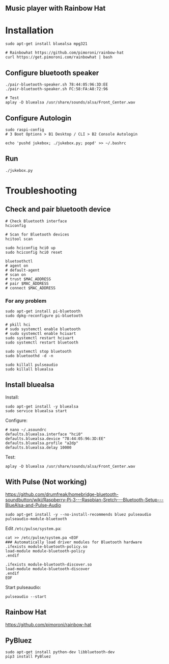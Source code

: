 Music player with Rainbow Hat
-----------------------------

# Installation

    sudo apt-get install bluealsa mpg321

    # Rainbowhat https://github.com/pimoroni/rainbow-hat
    curl https://get.pimoroni.com/rainbowhat | bash

## Configure bluetooth speaker

    ./pair-bluetooth-speaker.sh 78:44:05:96:3D:EE
    ./pair-bluetooth-speaker.sh FC:58:FA:A8:72:96

    # Test
    aplay -D bluealsa /usr/share/sounds/alsa/Front_Center.wav

## Configure Autologin

    sudo raspi-config
    # 3 Boot Options > B1 Desktop / CLI > B2 Console Autologin

    echo 'pushd jukebox; ./jukebox.py; popd' >> ~/.bashrc

## Run

    ./jukebox.py

# Troubleshooting

## Check and pair bluetooth device

    # Check Bluetooth interface
    hciconfig

    # Scan for Bluetooth devices
    hcitool scan

    sudo hciconfig hci0 up
    sudo hciconfig hci0 reset

    bluetoothctl
    # agent on
    # default-agent
    # scan on
    # trust $MAC_ADDRESS
    # pair $MAC_ADDRESS
    # connect $MAC_ADDRESS 

### For any problem

    sudo apt-get install pi-bluetooth
    sudo dpkg-reconfigure pi-bluetooth

    # pkill hci
    # sudo systemctl enable bluetooth
    # sudo systemctl enable hciuart
    sudo systemctl restart hciuart
    sudo systemctl restart bluetooth

    sudo systemctl stop bluetooth
    sudo bluetoothd -d -n

    sudo killall pulseaudio
    sudo killall bluealsa

## Install bluealsa

Install:

    sudo apt-get install -y bluealsa
    sudo service bluealsa start

Configure:

    # nano ~/.asoundrc 
    defaults.bluealsa.interface "hci0"
    defaults.bluealsa.device "78:44:05:96:3D:EE"
    defaults.bluealsa.profile "a2dp"
    defaults.bluealsa.delay 10000 

Test:

    aplay -D bluealsa /usr/share/sounds/alsa/Front_Center.wav

## With Pulse (Not working)

https://github.com/drumfreak/homebridge-bluetooth-soundbutton/wiki/Raspberry-Pi-3---Raspbian-Sretch---Bluetooth-Setup---BlueAlsa-and-Pulse-Audio

    sudo apt-get install -y --no-install-recommends bluez pulseaudio pulseaudio-module-bluetooth

Edit `/etc/pulse/system.pa`:

    cat >> /etc/pulse/system.pa <EOF
    ### Automatically load driver modules for Bluetooth hardware
    .ifexists module-bluetooth-policy.so
    load-module module-bluetooth-policy
    .endif

    .ifexists module-bluetooth-discover.so
    load-module module-bluetooth-discover
    .endif
    EOF

Start pulseaudio:

    pulseaudio --start

## Rainbow Hat

https://github.com/pimoroni/rainbow-hat

## PyBluez

    sudo apt-get install python-dev libbluetooth-dev
    pip3 install PyBluez
